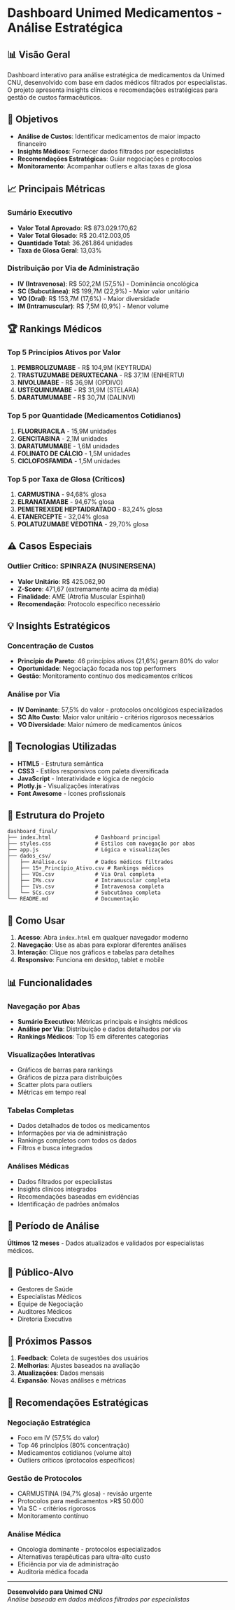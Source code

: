 # Dashboard Unimed Medicamentos - Análise Estratégica

## 📊 Visão Geral

Dashboard interativo para análise estratégica de medicamentos da Unimed CNU, desenvolvido com base em dados médicos filtrados por especialistas. O projeto apresenta insights clínicos e recomendações estratégicas para gestão de custos farmacêuticos.

## 🎯 Objetivos

- **Análise de Custos**: Identificar medicamentos de maior impacto financeiro
- **Insights Médicos**: Fornecer dados filtrados por especialistas
- **Recomendações Estratégicas**: Guiar negociações e protocolos
- **Monitoramento**: Acompanhar outliers e altas taxas de glosa

## 📈 Principais Métricas

### Sumário Executivo
- **Valor Total Aprovado**: R$ 873.029.170,62
- **Valor Total Glosado**: R$ 20.412.003,05
- **Quantidade Total**: 36.261.864 unidades
- **Taxa de Glosa Geral**: 13,03%

### Distribuição por Via de Administração
- **IV (Intravenosa)**: R$ 502,2M (57,5%) - Dominância oncológica
- **SC (Subcutânea)**: R$ 199,7M (22,9%) - Maior valor unitário
- **VO (Oral)**: R$ 153,7M (17,6%) - Maior diversidade
- **IM (Intramuscular)**: R$ 7,5M (0,9%) - Menor volume

## 🏆 Rankings Médicos

### Top 5 Princípios Ativos por Valor
1. **PEMBROLIZUMABE** - R$ 104,9M (KEYTRUDA)
2. **TRASTUZUMABE DERUXTECANA** - R$ 37,1M (ENHERTU)
3. **NIVOLUMABE** - R$ 36,9M (OPDIVO)
4. **USTEQUINUMABE** - R$ 31,9M (STELARA)
5. **DARATUMUMABE** - R$ 30,7M (DALINVI)

### Top 5 por Quantidade (Medicamentos Cotidianos)
1. **FLUORURACILA** - 15,9M unidades
2. **GENCITABINA** - 2,1M unidades
3. **DARATUMUMABE** - 1,6M unidades
4. **FOLINATO DE CÁLCIO** - 1,5M unidades
5. **CICLOFOSFAMIDA** - 1,5M unidades

### Top 5 por Taxa de Glosa (Críticos)
1. **CARMUSTINA** - 94,68% glosa
2. **ELRANATAMABE** - 94,67% glosa
3. **PEMETREXEDE HEPTAIDRATADO** - 83,24% glosa
4. **ETANERCEPTE** - 32,04% glosa
5. **POLATUZUMABE VEDOTINA** - 29,70% glosa

## ⚠️ Casos Especiais

### Outlier Crítico: SPINRAZA (NUSINERSENA)
- **Valor Unitário**: R$ 425.062,90
- **Z-Score**: 471,67 (extremamente acima da média)
- **Finalidade**: AME (Atrofia Muscular Espinhal)
- **Recomendação**: Protocolo específico necessário

## 💡 Insights Estratégicos

### Concentração de Custos
- **Princípio de Pareto**: 46 princípios ativos (21,6%) geram 80% do valor
- **Oportunidade**: Negociação focada nos top performers
- **Gestão**: Monitoramento contínuo dos medicamentos críticos

### Análise por Via
- **IV Dominante**: 57,5% do valor - protocolos oncológicos especializados
- **SC Alto Custo**: Maior valor unitário - critérios rigorosos necessários
- **VO Diversidade**: Maior número de medicamentos únicos

## 🎨 Tecnologias Utilizadas

- **HTML5** - Estrutura semântica
- **CSS3** - Estilos responsivos com paleta diversificada
- **JavaScript** - Interatividade e lógica de negócio
- **Plotly.js** - Visualizações interativas
- **Font Awesome** - Ícones profissionais

## 📁 Estrutura do Projeto

```
dashboard_final/
├── index.html              # Dashboard principal
├── styles.css              # Estilos com navegação por abas
├── app.js                  # Lógica e visualizações
├── dados_csv/
│   ├── Análise.csv         # Dados médicos filtrados
│   ├── 15+_Princípio_Ativo.csv # Rankings médicos
│   ├── VOs.csv             # Via Oral completa
│   ├── IMs.csv             # Intramuscular completa
│   ├── IVs.csv             # Intravenosa completa
│   └── SCs.csv             # Subcutânea completa
└── README.md               # Documentação
```

## 🚀 Como Usar

1. **Acesso**: Abra `index.html` em qualquer navegador moderno
2. **Navegação**: Use as abas para explorar diferentes análises
3. **Interação**: Clique nos gráficos e tabelas para detalhes
4. **Responsivo**: Funciona em desktop, tablet e mobile

## 📊 Funcionalidades

### Navegação por Abas
- **Sumário Executivo**: Métricas principais e insights médicos
- **Análise por Via**: Distribuição e dados detalhados por via
- **Rankings Médicos**: Top 15 em diferentes categorias

### Visualizações Interativas
- Gráficos de barras para rankings
- Gráficos de pizza para distribuições
- Scatter plots para outliers
- Métricas em tempo real

### Tabelas Completas
- Dados detalhados de todos os medicamentos
- Informações por via de administração
- Rankings completos com todos os dados
- Filtros e busca integrados

### Análises Médicas
- Dados filtrados por especialistas
- Insights clínicos integrados
- Recomendações baseadas em evidências
- Identificação de padrões anômalos

## 📅 Período de Análise

**Últimos 12 meses** - Dados atualizados e validados por especialistas médicos.

## 👥 Público-Alvo

- Gestores de Saúde
- Especialistas Médicos
- Equipe de Negociação
- Auditores Médicos
- Diretoria Executiva

## 🔄 Próximos Passos

1. **Feedback**: Coleta de sugestões dos usuários
2. **Melhorias**: Ajustes baseados na avaliação
3. **Atualizações**: Dados mensais
4. **Expansão**: Novas análises e métricas

## 🎯 Recomendações Estratégicas

### Negociação Estratégica
- Foco em IV (57,5% do valor)
- Top 46 princípios (80% concentração)
- Medicamentos cotidianos (volume alto)
- Outliers críticos (protocolos específicos)

### Gestão de Protocolos
- CARMUSTINA (94,7% glosa) - revisão urgente
- Protocolos para medicamentos >R$ 50.000
- Via SC - critérios rigorosos
- Monitoramento contínuo

### Análise Médica
- Oncologia dominante - protocolos especializados
- Alternativas terapêuticas para ultra-alto custo
- Eficiência por via de administração
- Auditoria médica focada

---

**Desenvolvido para Unimed CNU**  
*Análise baseada em dados médicos filtrados por especialistas*

